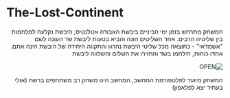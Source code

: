 # The-Lost-Continent

<div dir='rtl' lang='he'>
  
המשחק מתרחש בזמן ימי הביניים ביבשת האבודה אטלנטיס, היבשת נקלעה למלחמות בין שליטיה הרבים. אחד השליטים הונה והביא בטעות ליבשת שד העונה לשם "אשמדאי" - כתוצאה מכל שליטי היבשת נהרגו והתקווה היחידה של היבשת הינה אתם. אחדו כוחות, הילחמו בשד והחזירו את השלום והשלווה ליבשת

  ![OPEN](https://user-images.githubusercontent.com/20986238/138875727-5ba50c70-b49a-41fb-9ebb-6b6268623c73.png)

  
המשחק מיועד לפלטפורמת המחשב, המחשב הינו משחק רב משתתפים ברשת (אולי בעתיד יצא לפלאפון)
  
  </div>

